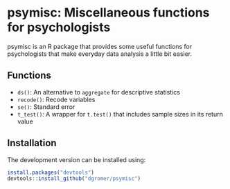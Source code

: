 # psymisc: Miscellaneous functions for psychologists

psymisc is an R package that provides some useful functions for psychologists that make everyday data analysis a little bit easier.

## Functions

-   `ds()`: An alternative to `aggregate` for descriptive statistics
-   `recode()`: Recode variables
-   `se()`: Standard error
-   `t_test()`: A wrapper for `t.test()` that includes sample sizes in its return value


## Installation

The development version can be installed using:

```r
install.packages("devtools")
devtools::install_github("dgromer/psymisc")
```
